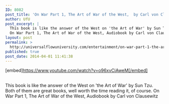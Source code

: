 ```yaml
---
ID: 8082
post_title: 'On War Part 1, The Art of War of the West,  by Carl von Clausewitz'
author: UfU
post_excerpt: |
  This book is like the answer of the West on 'the Art of War' by Sun Tzu. Both of them are great books, well worth the time reading it, of course.
  On War Part 1, The Art of War of the West, Audiobook by Carl von Clausewitz
layout: post
permalink: >
  http://universalflowuniversity.com/entertainment/on-war-part-1-the-art-of-war-of-the-west-by-carl-von-clausewitz/
published: true
post_date: 2014-04-01 11:41:38
---
```

[embed]https://www.youtube.com/watch?v=o96xvCiAweM[/embed]</br></br>
<p>This book is like the answer of the West on 'the Art of War' by Sun Tzu. Both of them are great books, well worth the time reading it, of course.
On War Part 1, The Art of War of the West, Audiobook by Carl von Clausewitz</p>